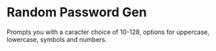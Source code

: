 # Random Password Gen
Prompts you with a caracter choice of 10-128, options for uppercase, lowercase, symbols and numbers.
